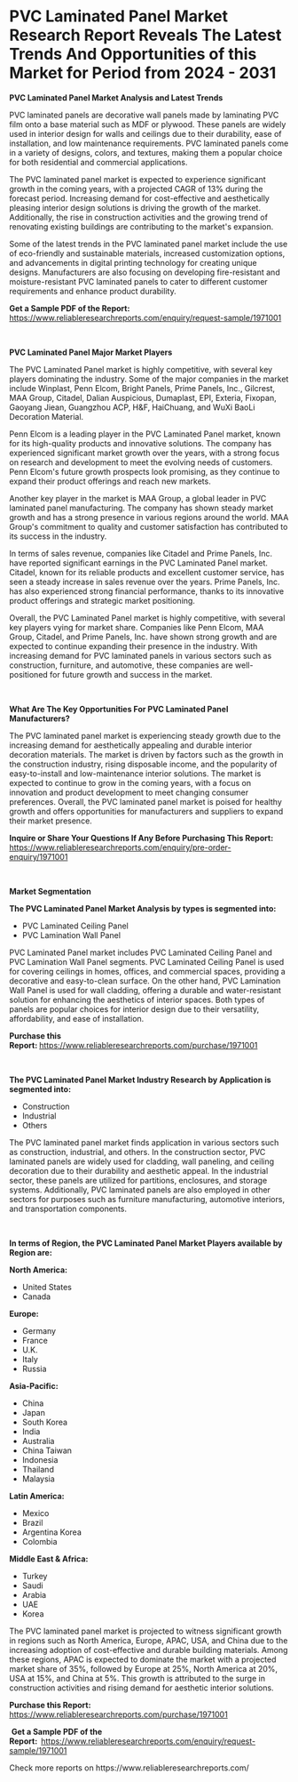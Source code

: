 <p><h1>PVC Laminated Panel Market Research Report Reveals The Latest Trends And Opportunities of this Market for Period from 2024 - 2031</h1></p><p><strong>PVC Laminated Panel Market Analysis and Latest Trends</strong></p>
<p><p>PVC laminated panels are decorative wall panels made by laminating PVC film onto a base material such as MDF or plywood. These panels are widely used in interior design for walls and ceilings due to their durability, ease of installation, and low maintenance requirements. PVC laminated panels come in a variety of designs, colors, and textures, making them a popular choice for both residential and commercial applications.</p><p>The PVC laminated panel market is expected to experience significant growth in the coming years, with a projected CAGR of 13% during the forecast period. Increasing demand for cost-effective and aesthetically pleasing interior design solutions is driving the growth of the market. Additionally, the rise in construction activities and the growing trend of renovating existing buildings are contributing to the market's expansion.</p><p>Some of the latest trends in the PVC laminated panel market include the use of eco-friendly and sustainable materials, increased customization options, and advancements in digital printing technology for creating unique designs. Manufacturers are also focusing on developing fire-resistant and moisture-resistant PVC laminated panels to cater to different customer requirements and enhance product durability.</p></p>
<p><strong>Get a Sample PDF of the Report:&nbsp;</strong> <a href="https://www.reliableresearchreports.com/enquiry/request-sample/1971001">https://www.reliableresearchreports.com/enquiry/request-sample/1971001</a></p>
<p>&nbsp;</p>
<p><strong>PVC Laminated Panel Major Market Players</strong></p>
<p><p>The PVC Laminated Panel market is highly competitive, with several key players dominating the industry. Some of the major companies in the market include Winplast, Penn Elcom, Bright Panels, Prime Panels, Inc., Gilcrest, MAA Group, Citadel, Dalian Auspicious, Dumaplast, EPI, Exteria, Fixopan, Gaoyang Jiean, Guangzhou ACP, H&F, HaiChuang, and WuXi BaoLi Decoration Material.</p><p>Penn Elcom is a leading player in the PVC Laminated Panel market, known for its high-quality products and innovative solutions. The company has experienced significant market growth over the years, with a strong focus on research and development to meet the evolving needs of customers. Penn Elcom's future growth prospects look promising, as they continue to expand their product offerings and reach new markets.</p><p>Another key player in the market is MAA Group, a global leader in PVC laminated panel manufacturing. The company has shown steady market growth and has a strong presence in various regions around the world. MAA Group's commitment to quality and customer satisfaction has contributed to its success in the industry.</p><p>In terms of sales revenue, companies like Citadel and Prime Panels, Inc. have reported significant earnings in the PVC Laminated Panel market. Citadel, known for its reliable products and excellent customer service, has seen a steady increase in sales revenue over the years. Prime Panels, Inc. has also experienced strong financial performance, thanks to its innovative product offerings and strategic market positioning.</p><p>Overall, the PVC Laminated Panel market is highly competitive, with several key players vying for market share. Companies like Penn Elcom, MAA Group, Citadel, and Prime Panels, Inc. have shown strong growth and are expected to continue expanding their presence in the industry. With increasing demand for PVC laminated panels in various sectors such as construction, furniture, and automotive, these companies are well-positioned for future growth and success in the market.</p></p>
<p>&nbsp;</p>
<p><strong>What Are The Key Opportunities For PVC Laminated Panel Manufacturers?</strong></p>
<p><p>The PVC laminated panel market is experiencing steady growth due to the increasing demand for aesthetically appealing and durable interior decoration materials. The market is driven by factors such as the growth in the construction industry, rising disposable income, and the popularity of easy-to-install and low-maintenance interior solutions. The market is expected to continue to grow in the coming years, with a focus on innovation and product development to meet changing consumer preferences. Overall, the PVC laminated panel market is poised for healthy growth and offers opportunities for manufacturers and suppliers to expand their market presence.</p></p>
<p><strong>Inquire or Share Your Questions If Any Before Purchasing This Report:</strong> <a href="https://www.reliableresearchreports.com/enquiry/pre-order-enquiry/1971001">https://www.reliableresearchreports.com/enquiry/pre-order-enquiry/1971001</a></p>
<p>&nbsp;</p>
<p><strong>Market Segmentation</strong></p>
<p><strong>The PVC Laminated Panel Market Analysis by types is segmented into:</strong></p>
<p><ul><li>PVC Laminated Ceiling Panel</li><li>PVC Lamination Wall Panel</li></ul></p>
<p><p>PVC Laminated Panel market includes PVC Laminated Ceiling Panel and PVC Lamination Wall Panel segments. PVC Laminated Ceiling Panel is used for covering ceilings in homes, offices, and commercial spaces, providing a decorative and easy-to-clean surface. On the other hand, PVC Lamination Wall Panel is used for wall cladding, offering a durable and water-resistant solution for enhancing the aesthetics of interior spaces. Both types of panels are popular choices for interior design due to their versatility, affordability, and ease of installation.</p></p>
<p><strong>Purchase this Report:&nbsp;</strong><a href="https://www.reliableresearchreports.com/purchase/1971001">https://www.reliableresearchreports.com/purchase/1971001</a></p>
<p>&nbsp;</p>
<p><strong>The PVC Laminated Panel Market Industry Research by Application is segmented into:</strong></p>
<p><ul><li>Construction</li><li>Industrial</li><li>Others</li></ul></p>
<p><p>The PVC laminated panel market finds application in various sectors such as construction, industrial, and others. In the construction sector, PVC laminated panels are widely used for cladding, wall paneling, and ceiling decoration due to their durability and aesthetic appeal. In the industrial sector, these panels are utilized for partitions, enclosures, and storage systems. Additionally, PVC laminated panels are also employed in other sectors for purposes such as furniture manufacturing, automotive interiors, and transportation components.</p></p>
<p>&nbsp;</p>
<p><strong>In terms of Region, the PVC Laminated Panel Market Players available by Region are:</strong></p>
<p>
    <p> <strong> North America: </strong>
        <ul>
            <li>United States</li>
            <li>Canada</li>
        </ul>
        </p> 
    <p> <strong> Europe: </strong>
        <ul>
            <li>Germany</li>
            <li>France</li>
            <li>U.K.</li>
            <li>Italy</li>
            <li>Russia</li>
        </ul>
        </p> 
    <p> <strong> Asia-Pacific: </strong>
        <ul>
            <li>China</li>
            <li>Japan</li>
            <li>South Korea</li>
            <li>India</li>
            <li>Australia</li>
            <li>China Taiwan</li>
            <li>Indonesia</li>
            <li>Thailand</li>
            <li>Malaysia</li>
        </ul>
        </p> 
    <p> <strong> Latin America: </strong>
        <ul>
            <li>Mexico</li>
            <li>Brazil</li>
            <li>Argentina Korea</li>
            <li>Colombia</li>
        </ul>
        </p> 
    <p> <strong> Middle East & Africa: </strong>
        <ul>
            <li>Turkey</li>
            <li>Saudi</li>
            <li>Arabia</li>
            <li>UAE</li>
            <li>Korea</li>
        </ul>
    </p>
    </p>
<p><p>The PVC laminated panel market is projected to witness significant growth in regions such as North America, Europe, APAC, USA, and China due to the increasing adoption of cost-effective and durable building materials. Among these regions, APAC is expected to dominate the market with a projected market share of 35%, followed by Europe at 25%, North America at 20%, USA at 15%, and China at 5%. This growth is attributed to the surge in construction activities and rising demand for aesthetic interior solutions.</p></p>
<p><strong>Purchase this Report: </strong><a href="https://www.reliableresearchreports.com/purchase/1971001">https://www.reliableresearchreports.com/purchase/1971001</a></p>
<p>&nbsp;<strong>Get a Sample PDF of the Report:&nbsp;&nbsp;</strong><a href="https://www.reliableresearchreports.com/enquiry/request-sample/1971001">https://www.reliableresearchreports.com/enquiry/request-sample/1971001</a></p>
<p><strong></strong></p>
<p>Check more reports on https://www.reliableresearchreports.com/</p>